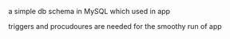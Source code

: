
a simple db schema in MySQL which used in app

triggers and procudoures are needed for the smoothy run of app
